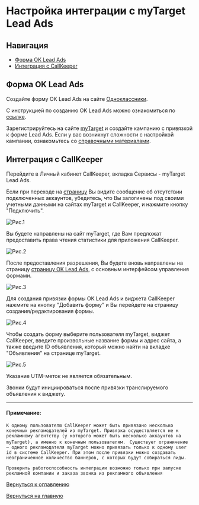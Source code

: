 # Настройка интеграции с myTarget Lead Ads 

## Навигация

* [Форма OK Lead Ads](#форма-ok-lead-ads)
* [Интеграция с CallKeeper](#интеграция-с-callkeeper)

## Форма OK Lead Ads

Создайте форму OK Lead Ads на сайте [Одноклассники](ok.ru).

С инструкцией по созданию OK Lead Ads можно ознакомиться по [ссылке](https://insideok.ru/blog/instrukciya-kak-sozdat-reklamnoe-obyavlenie-lead-ads).

Зарегистрируйтесь на сайте [myTarget](https://target.my.com) и создайте кампанию с привязкой к форме Lead Ads. Если у вас возникнут сложности с настройкой кампании, ознакомьтесь со [справочными материалами](https://target.my.com/adv/help/).

## Интеграция с CallKeeper

Перейдите в Личный кабинет CallKeeper, вкладка Сервисы - myTarget Lead Ads.

Если при переходе на [страницу](https://callkeeper.ru/dashboard/ok.php) Вы видите сообщение об отсутствии подключенных аккаунтов, убедитесь, что Вы залогинены под своими учетными данными на сайтах myTarget и CallKeeper, и нажмите кнопку "Подключить".

![Рис.1](images/mytarget_1.png)

Вы будете направлены на сайт myTarget, где Вам предложат предоставить права чтения статистики для приложения CallKeeper.

![Рис.2](images/mytarget_2.png)

После предоставления разрешения, Вы будете вновь направлены на страницу [страницу OK Lead Ads](https://callkeeper.ru/dashboard/ok.php), с основным интерфейсом управления формами.

![Рис.3](images/mytarget_3.png)

Для создания привязки формы OK Lead Ads и виджета CallKeeper нажмите на кнопку "Добавить форму" и Вы перейдете на страницу создания/редактирования формы.

![Рис.4](images/mytarget_4.png)

Чтобы создать форму выберите пользователя myTarget, виджет CallKeeper, введите произвольные название формы и адрес сайта, а также введите ID объявления, который можно найти на вкладке "Объявления" на странице myTarget.

![Рис.5](images/mytarget_5.png)

Указание UTM-меток не является обязательным.

Звонки будут инициироваться после привязки транслируемого объявления к виджету.
_______
#### Примечание:

`К одному пользователю CallKeeper может быть привязано несколько конечных рекламодателей из myTarget. Привязка осуществляется не к рекламному агентству (у которого может быть несколько аккаунтов на myTarget), а именно к конечным пользователям.`
`
Существует ограничение – одного рекламодателя myTarget можно привязать только к одному user id в системе CallKeeper. При этом после привязки можно создавать неограниченное количество баннеров, с которых будут собираться лиды.`

`Проверить работоспособность интеграции возможно только при запуске рекламной компании и заказа звонка из рекламного объявления`


[Вернуться к оглавлению](#навигация)

[Вернуться на главную](/README.md/#documentation)
